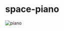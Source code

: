 # space-piano

![piano](https://github.com/og-tombar/space-piano/assets/134632821/a8c423e1-08f1-411c-aed4-0188e408e9b8)
